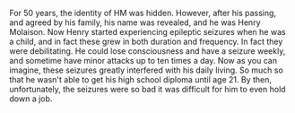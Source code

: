 For 50 years, the identity of HM was hidden. However, after his passing, and
agreed by his family, his name was revealed, and he was Henry Molaison. Now
Henry started experiencing epileptic seizures when he was a child, and in fact
these grew in both duration and frequency. In fact they were debilitating. He
could lose consciousness and have a seizure weekly, and sometime have minor
attacks up to ten times a day. Now as you can imagine, these seizures greatly
interfered with his daily living. So much so that he wasn't able to get his
high school diploma until age 21. By then, unfortunately, the seizures were so
bad it was difficult for him to even hold down a job.
